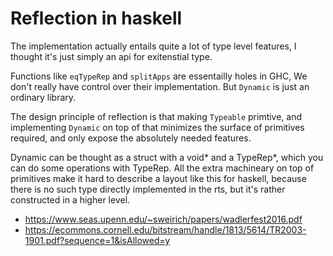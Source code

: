 # Reflection in haskell

The implementation actually entails quite a lot of type level features, I thought it's just simply an api for exitenstial type.

Functions like `eqTypeRep` and `splitApps` are essentailly holes in GHC, We don't really have control over their implementation. But `Dynamic` is just an ordinary library.

The design principle of reflection is that making `Typeable` primtive, and implementing `Dynamic` on top of that minimizes the surface of primitives required, and only expose the absolutely needed features.

Dynamic can be thought as a struct with a void* and a TypeRep*, which you can do some operations with TypeRep. All the extra machineary on top of primitives make it hard to describe a layout like this for haskell, because there is no such type directly implemented in the rts, but it's rather constructed in a higher level.

- https://www.seas.upenn.edu/~sweirich/papers/wadlerfest2016.pdf
- https://ecommons.cornell.edu/bitstream/handle/1813/5614/TR2003-1901.pdf?sequence=1&isAllowed=y


